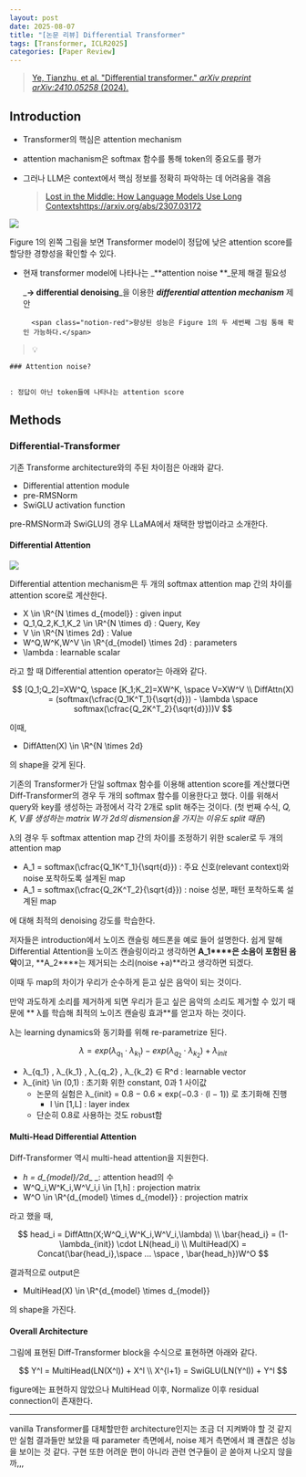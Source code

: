 ```yaml
---
layout: post
date: 2025-08-07
title: "[논문 리뷰] Differential Transformer"
tags: [Transformer, ICLR2025]
categories: [Paper Review]
---
```


> [Ye, Tianzhu, et al. "Differential transformer." ](https://arxiv.org/abs/2410.05258)[_arXiv preprint arXiv:2410.05258_](https://arxiv.org/abs/2410.05258)[ (2024).](https://arxiv.org/abs/2410.05258)



## Introduction

- Transformer의 핵심은 attention mechanism
- attention machanism은 softmax 함수를 통해 token의 중요도를 평가
- 그러나 LLM은 context에서 핵심 정보를 정확히 파악하는 데 어려움을 겪음

	> [Lost in the Middle: How Language Models Use Long Contextshttps://arxiv.org/abs/2307.03172](https://arxiv.org/abs/2307.03172)


![](https://prod-files-secure.s3.us-west-2.amazonaws.com/542b861c-36a8-4051-84e5-8804b6728dba/9083ea56-691a-4752-ae26-47f403431ac8/image.png?X-Amz-Algorithm=AWS4-HMAC-SHA256&X-Amz-Content-Sha256=UNSIGNED-PAYLOAD&X-Amz-Credential=ASIAZI2LB466XTCQ6TSZ%2F20250903%2Fus-west-2%2Fs3%2Faws4_request&X-Amz-Date=20250903T150108Z&X-Amz-Expires=3600&X-Amz-Security-Token=IQoJb3JpZ2luX2VjEN7%2F%2F%2F%2F%2F%2F%2F%2F%2F%2FwEaCXVzLXdlc3QtMiJHMEUCIHUm7D%2BbsXWNK5qsjOtANyZrALaoQtk0pgCRoGD1kQJvAiEAy6HKlVmLgmsnTu6noO%2Bz2zsy58ATkF7UBAY6fkPpJrcq%2FwMIRxAAGgw2Mzc0MjMxODM4MDUiDK92N2oz9vEG29vQWSrcAxEfpTUImYL49LQIzTTP2Xg3Smj%2BEaIxqTFFb4IFhMMVRo0zv4B8BM9TJA44tJbZN223CH0c0KOG%2BpI%2BIeXylhfmx0j30k1k%2FF%2FxT2I8Wxi8eRlMYqvIu3DNXbk6tl74hkm5W1GkhjG29Yr8HoWqn2Sa3FLeboHvTmOmCWKHA7xpVG%2BVT96V6ZAIM9mPNW2UhPRoedggvmWGhycO6%2FgSOiflnD9qdjsinMcTS%2B0oeDiNthm0qAyNDTd4ue%2FAeLp4LasYBtXRN2fab9%2BuC7AmQ0jCGbo%2F0%2BevfGw4lHQp30%2BG3uuUTPP5%2B5kq2HFaHw5KD2CamN2niuC6mVsS%2F2Ky4aFbgKukEA%2FnFsuLhyTg5Eqx09jgHR9vXq3101lllqz64vh47O66Gd5DQLIvd8VcV1pij0Jb6jZaTMmxOocu5q7EwbBAozZayS0Cp5CMY2TXJ06LQfV3jIOX0spfOFSmASPtIqSIV6Qrzhb1TXSWycURpeOgEUk9RHiZ%2BkO0pZXPYbxhQ2fSSW9tlZw3b%2FEjd6Q3zbCg0iDyOY2ftYxBoG%2BZSVEDNzO6O2nN1GeHBuFMwQQrv5udJw6bSZtyoIvOqUrBvAYW3LHEOGDm1lsU9ypamgprFiMhkJyM1OI1MNSP4cUGOqUBs%2BA4y8yvvPPstH05rYtCK5loGmyS%2FwnxbBTkWnrd%2BKq%2Fm1Ie8g7pn%2FaHXjSlyDQpudFVw%2FUZHGZHXx1v747qK9rFMyBn3tMJiYYojkxoY9F5wVxYzDNk27FOYWkvQaeQEDMKGm8q%2BbtQFwOIiama9hydsB1uI8J8c8gnIwovTEI3KYPqUqrZlV1PysNqutoQaiTDRqYkbiDsWUiBbjqRozMOM9JO&X-Amz-Signature=0f434773a55e36c2acc98c98ea29ad4b85413681d918aed0f06941d007fbbaf5&X-Amz-SignedHeaders=host&x-amz-checksum-mode=ENABLED&x-id=GetObject)


Figure 1의 왼쪽 그림을 보면 Transformer model이 정답에 낮은 attention score를 할당한 경향성을 확인할 수 있다.

- 현재 transformer model에 나타나는 _**attention noise **_문제 해결 필요성

	_**→ differential denoising**_을 이용한 _**differential attention mechanism**_ 제안


		<span class="notion-red">향상된 성능은 Figure 1의 두 세번째 그림 통해 확인 가능하다.</span>


> 💡 


	### Attention noise?


	: 정답이 아닌 token들에 나타나는 attention score



## Methods



### Differential-Transformer


기존 Transforme architecture와의 주된 차이점은 아래와 같다.

- Differential attention module
- pre-RMSNorm
- SwiGLU activation function

pre-RMSNorm과 SwiGLU의 경우 LLaMA에서 채택한 방법이라고 소개한다.



#### Differential Attention


![](https://prod-files-secure.s3.us-west-2.amazonaws.com/542b861c-36a8-4051-84e5-8804b6728dba/116d70b2-1963-4810-9167-f4c7d8a06e8f/image.png?X-Amz-Algorithm=AWS4-HMAC-SHA256&X-Amz-Content-Sha256=UNSIGNED-PAYLOAD&X-Amz-Credential=ASIAZI2LB466XTCQ6TSZ%2F20250903%2Fus-west-2%2Fs3%2Faws4_request&X-Amz-Date=20250903T150108Z&X-Amz-Expires=3600&X-Amz-Security-Token=IQoJb3JpZ2luX2VjEN7%2F%2F%2F%2F%2F%2F%2F%2F%2F%2FwEaCXVzLXdlc3QtMiJHMEUCIHUm7D%2BbsXWNK5qsjOtANyZrALaoQtk0pgCRoGD1kQJvAiEAy6HKlVmLgmsnTu6noO%2Bz2zsy58ATkF7UBAY6fkPpJrcq%2FwMIRxAAGgw2Mzc0MjMxODM4MDUiDK92N2oz9vEG29vQWSrcAxEfpTUImYL49LQIzTTP2Xg3Smj%2BEaIxqTFFb4IFhMMVRo0zv4B8BM9TJA44tJbZN223CH0c0KOG%2BpI%2BIeXylhfmx0j30k1k%2FF%2FxT2I8Wxi8eRlMYqvIu3DNXbk6tl74hkm5W1GkhjG29Yr8HoWqn2Sa3FLeboHvTmOmCWKHA7xpVG%2BVT96V6ZAIM9mPNW2UhPRoedggvmWGhycO6%2FgSOiflnD9qdjsinMcTS%2B0oeDiNthm0qAyNDTd4ue%2FAeLp4LasYBtXRN2fab9%2BuC7AmQ0jCGbo%2F0%2BevfGw4lHQp30%2BG3uuUTPP5%2B5kq2HFaHw5KD2CamN2niuC6mVsS%2F2Ky4aFbgKukEA%2FnFsuLhyTg5Eqx09jgHR9vXq3101lllqz64vh47O66Gd5DQLIvd8VcV1pij0Jb6jZaTMmxOocu5q7EwbBAozZayS0Cp5CMY2TXJ06LQfV3jIOX0spfOFSmASPtIqSIV6Qrzhb1TXSWycURpeOgEUk9RHiZ%2BkO0pZXPYbxhQ2fSSW9tlZw3b%2FEjd6Q3zbCg0iDyOY2ftYxBoG%2BZSVEDNzO6O2nN1GeHBuFMwQQrv5udJw6bSZtyoIvOqUrBvAYW3LHEOGDm1lsU9ypamgprFiMhkJyM1OI1MNSP4cUGOqUBs%2BA4y8yvvPPstH05rYtCK5loGmyS%2FwnxbBTkWnrd%2BKq%2Fm1Ie8g7pn%2FaHXjSlyDQpudFVw%2FUZHGZHXx1v747qK9rFMyBn3tMJiYYojkxoY9F5wVxYzDNk27FOYWkvQaeQEDMKGm8q%2BbtQFwOIiama9hydsB1uI8J8c8gnIwovTEI3KYPqUqrZlV1PysNqutoQaiTDRqYkbiDsWUiBbjqRozMOM9JO&X-Amz-Signature=19e520f3fc71c62285c4787a98c828158244a6f8c901bc767ce8f5810893b183&X-Amz-SignedHeaders=host&x-amz-checksum-mode=ENABLED&x-id=GetObject)


Differential attention mechanism은 두 개의 softmax attention map 간의 차이를 attention score로 계산한다.

- X \in \R^{N \times d\_{model}} : given input
- Q\_1,Q\_2,K\_1,K\_2 \in \R^{N \times d} : Query, Key
- V \in \R^{N \times 2d} : Value
- W^Q,W^K,W^V \in \R^{d\_{model} \times 2d} : parameters
- \lambda : learnable scalar

라고 할 때 Differential attention operator는 아래와 같다.


$$
[Q_1;Q_2]=XW^Q, \space [K_1;K_2]=XW^K, \space V=XW^V \\
DiffAttn(X) = (softmax(\cfrac{Q_1K^T_1}{\sqrt{d}}) - \lambda \space softmax(\cfrac{Q_2K^T_2}{\sqrt{d}}))V
$$


이때,

- DiffAtten(X) \in \R^{N \times 2d}

의 shape을 갖게 된다.


기존의 Transformer가 단일 softmax 함수를 이용해 attention score를 계산했다면 Diff-Transformer의 경우 두 개의 softmax 함수를 이용한다고 했다. 이를 위해서 query와 key를 생성하는 과정에서 각각 2개로 split 해주는 것이다. <span class="notion-red">(첫 번째 수식, </span><span class="notion-red">_Q, K, V를 생성하는 matrix W가 2d의 dismension을 가지는 이유도 split 때문_</span><span class="notion-red">)</span>


 λ의 경우 두 softmax attention map 간의 차이를 조정하기 위한 scaler로 두 개의 attention map

- A\_1 = softmax(\cfrac{Q\_1K^T\_1}{\sqrt{d}}) : 주요 신호(relevant context)와 noise 포착하도록 설계된 map
- A\_1 = softmax(\cfrac{Q\_2K^T\_2}{\sqrt{d}}) : noise 성분, 패턴 포착하도록 설계된 map 

에 대해 최적의 denoising 강도를 학습한다.


저자들은 introduction에서 노이즈 캔슬링 헤드폰을 예로 들어 설명한다. 쉽게 말해 Differential Attention을 노이즈 캔슬링이라고 생각하면 **A\_1****은 소음이 포함된 음악**이고, **A\_2****는 제거되는 소리(noise +a)**라고 생각하면 되겠다. 


이때 두 map의 차이가 우리가 순수하게 듣고 싶은 음악이 되는 것이다. 


만약 과도하게 소리를 제거하게 되면 우리가 듣고 싶은 음악의 소리도 제거할 수 있기 때문에 ** λ를 학습해 최적의 노이즈 캔슬링 효과**를 얻고자 하는 것이다.


λ는 learning dynamics와 동기화를 위해 re-parametrize 된다.


$$
\lambda = exp(\lambda_{q_1} \cdot \lambda_{k_1}) - exp(\lambda_{q_2} \cdot \lambda_{k_2}) + \lambda_{init}
$$

- λ\_{q\_1} , λ\_{k\_1} , λ\_{q\_2} , λ\_{k\_2} ∈ R^d : learnable vector
- λ\_{init} \in (0,1) : 초기화 위한 constant, 0과 1 사이값
	- 논문의 실험은 λ\_{init} = 0.8 − 0.6 × exp(−0.3 · (l − 1)) 로 초기화해 진행
		- l \in [1,L] : layer index
	- 단순히 0.8로 사용하는 것도 robust함


#### **Multi-Head Differential Attention**


Diff-Transformer 역시 multi-head attention을 지원한다.

- _h = d\_{model}/2d__ _: attention head의 수
- W^Q\_i,W^K\_i,W^V\_i,i \in [1,h] : projection matrix
- W^O \in \R^{d\_{model} \times d\_{model}} : projection matrix

라고 했을 때,


$$
head_i = DiffAttn(X;W^Q_i,W^K_i,W^V_i,\lambda) \\
\bar{head_i} = (1-\lambda_{init}) \cdot LN(head_i) \\
MultiHead(X) = Concat(\bar{head_i},\space ... \space , \bar{head_h})W^O
$$


결과적으로 output은

- MultiHead(X) \in \R^{d\_{model} \times d\_{model}}

의 shape을 가진다.



#### Overall Architecture


그림에 표현된 Diff-Transformer block을 수식으로 표현하면 아래와 같다.


$$
Y^l = MultiHead(LN(X^l)) + X^l \\
X^{l+1} = SwiGLU(LN(Y^l)) + Y^l
$$


figure에는 표현하지 않았으나 MultiHead 이후, Normalize 이후 residual connection이 존재한다.


---


vanilla Transformer를 대체할만한 architecture인지는 조금 더 지켜봐야 할 것 같지만 실험 결과들만 보았을 때 parameter 측면에서, noise 제거 측면에서 꽤 괜찮은 성능을 보이는 것 같다. 구현 또한 어려운 편이 아니라 관련 연구들이 곧 쏟아져 나오지 않을까,,,

